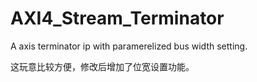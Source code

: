# AXI4_Stream_Terminator

A axis terminator ip with paramerelized bus width setting.

这玩意比较方便，修改后增加了位宽设置功能。
